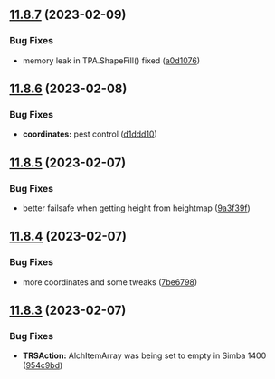 ## [11.8.7](https://github.com/Torwent/WaspLib/compare/v11.8.6...v11.8.7) (2023-02-09)


### Bug Fixes

* memory leak in TPA.ShapeFill() fixed ([a0d1076](https://github.com/Torwent/WaspLib/commit/a0d10765c4318a225411ee43b23c597f03d3a9da))



## [11.8.6](https://github.com/Torwent/WaspLib/compare/v11.8.5...v11.8.6) (2023-02-08)


### Bug Fixes

* **coordinates:** pest control ([d1ddd10](https://github.com/Torwent/WaspLib/commit/d1ddd10d403949fc92aca50b7fbc688a36c30f84))



## [11.8.5](https://github.com/Torwent/WaspLib/compare/v11.8.4...v11.8.5) (2023-02-07)


### Bug Fixes

* better failsafe when getting height from heightmap ([9a3f39f](https://github.com/Torwent/WaspLib/commit/9a3f39f4754b4a96011b15f46e7cae8d7fa1fae1))



## [11.8.4](https://github.com/Torwent/WaspLib/compare/v11.8.3...v11.8.4) (2023-02-07)


### Bug Fixes

* more coordinates and some tweaks ([7be6798](https://github.com/Torwent/WaspLib/commit/7be6798da73db8fbfa9d889b6f224202d4169485))



## [11.8.3](https://github.com/Torwent/WaspLib/compare/v11.8.2...v11.8.3) (2023-02-07)


### Bug Fixes

* **TRSAction:** AlchItemArray was being set to empty in Simba 1400 ([954c9bd](https://github.com/Torwent/WaspLib/commit/954c9bd154d943e0aefcfc73a98e2f002cf948bf))



